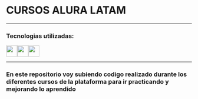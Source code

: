# CURSOS ALURA LATAM

---

### Tecnologias utilizadas:

<img src="https://cdn-icons-png.flaticon.com/512/174/174854.png" width='30px' ><img src="https://cdn-icons-png.flaticon.com/512/732/732190.png" width='30px' ><img src="https://cdn-icons-png.flaticon.com/512/5968/5968292.png" width='30px' alt="">

---

### En este repositorio voy subiendo codigo realizado durante los diferentes cursos de la plataforma para ir practicando y mejorando lo aprendido